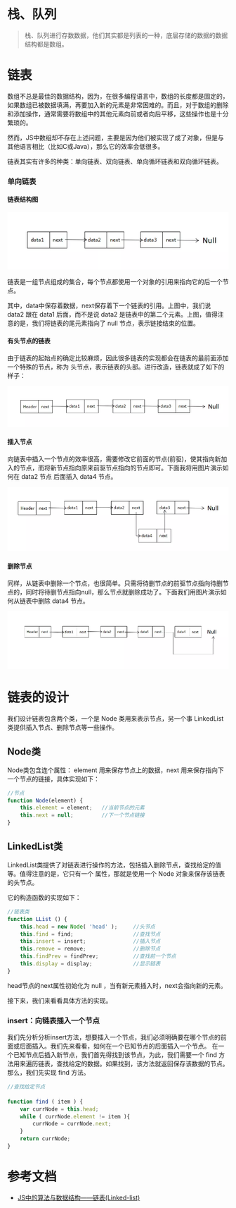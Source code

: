 # 栈、队列

> 栈、队列进行存数数据，他们其实都是列表的一种，底层存储的数据的数据结构都是数组。

# 链表

数组不总是最佳的数据结构，因为，在很多编程语言中，数组的长度都是固定的，如果数组已被数据填满，再要加入新的元素是非常困难的。而且，对于数组的删除和添加操作，通常需要将数组中的其他元素向前或者向后平移，这些操作也是十分繁琐的。

然而，JS中数组却不存在上述问题，主要是因为他们被实现了成了对象，但是与其他语言相比（比如C或Java），那么它的效率会低很多。

链表其实有许多的种类：单向链表、双向链表、单向循环链表和双向循环链表。

### 单向链表

#### 链表结构图

<img src="./imgs/1.webp" />

链表是一组节点组成的集合，每个节点都使用一个对象的引用来指向它的后一个节点。

其中，data中保存着数据，next保存着下一个链表的引用。上图中，我们说 data2 跟在 data1 后面，而不是说 data2 是链表中的第二个元素。上图，值得注意的是，我们将链表的尾元素指向了 null 节点，表示链接结束的位置。

#### 有头节点的链表

由于链表的起始点的确定比较麻烦，因此很多链表的实现都会在链表的最前面添加一个特殊的节点，称为 头节点，表示链表的头部。进行改造，链表就成了如下的样子：

<img src="./imgs/2.webp" />

#### 插入节点

向链表中插入一个节点的效率很高，需要修改它前面的节点(前驱)，使其指向新加入的节点，而将新节点指向原来前驱节点指向的节点即可。下面我将用图片演示如何在 data2 节点 后面插入 data4 节点。

<img src="./imgs/3.webp" />

#### 删除节点

同样，从链表中删除一个节点，也很简单。只需将待删节点的前驱节点指向待删节点的，同时将待删节点指向null，那么节点就删除成功了。下面我们用图片演示如何从链表中删除 data4 节点。

<img src="./imgs/4.webp" />

# 链表的设计

我们设计链表包含两个类，一个是 Node 类用来表示节点，另一个事 LinkedList 类提供插入节点、删除节点等一些操作。


## Node类

Node类包含连个属性： element 用来保存节点上的数据，next 用来保存指向下一个节点的链接，具体实现如下：

```js
//节点
function Node(element) {
    this.element = element;   //当前节点的元素
    this.next = null;         //下一个节点链接
}
```

## LinkedList类

LinkedList类提供了对链表进行操作的方法，包括插入删除节点，查找给定的值等。值得注意的是，它只有一个
属性，那就是使用一个 Node 对象来保存该链表的头节点。

它的构造函数的实现如下：

```js
//链表类
function LList () {
    this.head = new Node( 'head' );     //头节点
    this.find = find;                   //查找节点
    this.insert = insert;               //插入节点
    this.remove = remove;               //删除节点
    this.findPrev = findPrev;           //查找前一个节点
    this.display = display;             //显示链表
}
```

head节点的next属性初始化为 null ，当有新元素插入时，next会指向新的元素。

接下来，我们来看看具体方法的实现。

### insert：向链表插入一个节点

我们先分析分析insert方法，想要插入一个节点，我们必须明确要在哪个节点的前面或后面插入。我们先来看看，如何在一个已知节点的后面插入一个节点。
在一个已知节点后插入新节点，我们首先得找到该节点，为此，我们需要一个 find 方法用来遍历链表，查找给定的数据。如果找到，该方法就返回保存该数据的节点。那么，我们先实现 find 方法。

```js
//查找给定节点

function find ( item ) {
    var currNode = this.head;
    while ( currNode.element != item ){
        currNode = currNode.next;
    }
    return currNode;
}
```


# 参考文档

- [JS中的算法与数据结构——链表(Linked-list)](https://www.jianshu.com/p/f254ec665e57)